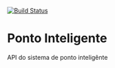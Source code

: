[![Build Status](https://travis-ci.org/PedroHMSilva29/ponto-inteligente-api.svg?branch=master)](https://travis-ci.org/PedroHMSilva29/ponto-inteligente-api)
# Ponto Inteligente
API do sistema de ponto inteligênte

